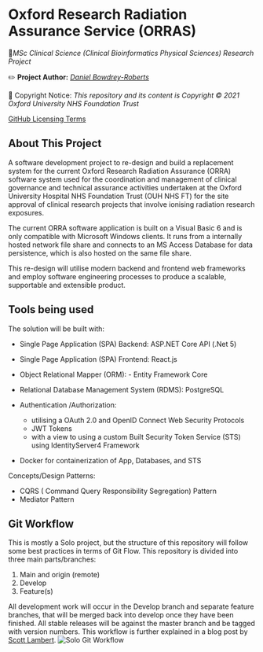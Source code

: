 # Oxford Research Radiation Assurance Service (ORRAS)

:blue_book:_MSc Clinical Science (Clinical Bioinformatics Physical Sciences) Research Project_

:pencil2: **Project Author:** [_Daniel Bowdrey-Roberts_](https://github.com/D-BowdreyR)

:scroll: Copyright Notice: _This repository and its content is Copyright © 2021 Oxford University NHS Foundation Trust_

[GitHub Licensing Terms](https://docs.github.com/en/github/creating-cloning-and-archiving-repositories/licensing-a-repository#choosing-the-right-license)

## About This Project

A software development project to re-design and build a replacement system for the current Oxford Research Radiation Assurance (ORRA) software system used for the coordination and management of clinical governance and technical assurance activities undertaken at the Oxford University Hospital NHS Foundation Trust (OUH NHS FT) for the site approval of clinical research projects that involve ionising radiation research exposures.

The current ORRA software application is built on a Visual Basic 6 and is only compatible with Microsoft Windows clients.
It runs from a internally hosted network file share and connects to an MS Access Database for data persistence, which is also hosted on the same file share.

This re-design will utilise modern backend and frontend web frameworks and employ software engineering processes to produce a scalable, supportable and extensible product.

## Tools being used

The solution will be built with:

- Single Page Application (SPA) Backend: ASP.NET Core API (.Net 5)
- Single Page Application (SPA) Frontend: React.js
- Object Relational Mapper (ORM): - Entity Framework Core
- Relational Database Management System (RDMS): PostgreSQL

- Authentication /Authorization: 
  - utilising a OAuth 2.0 and OpenID Connect Web Security Protocols
  - JWT Tokens
  - with a view to using a custom Built Security Token Service (STS) using IdentityServer4 Framework

- Docker for containerization of App, Databases, and STS

Concepts/Design Patterns:

- CQRS ( Command Query Responsibility Segregation) Pattern
- Mediator Pattern

## Git Workflow

This is mostly a Solo project, but the structure of this repository will follow some best practices in terms of Git Flow. 
This repository is divided into three main parts/branches:

1. Main and origin (remote)
2. Develop
3. Feature(s)

All development work will occur in the Develop branch and separate feature branches, that will be merged back into develop once they have been finished. All stable releases will be against the master branch and be tagged with version numbers. This workflow is further explained in a blog post by [Scott Lambert](https://sdlambert.github.io/2015/04/09/git-workflow-for-solo-development/).
![Solo Git Workflow](https://sdlambert.github.io/img/git-nodes.png)
